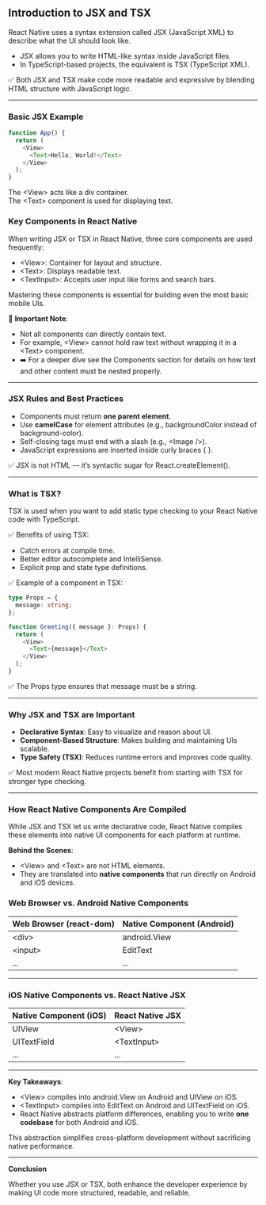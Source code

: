## Introduction to JSX and TSX

React Native uses a syntax extension called <span class="codeSnip">JSX</span> (JavaScript XML) to describe what the UI should look like.

- <span class="codeSnip">JSX</span> allows you to write HTML-like syntax inside JavaScript files.
- In TypeScript-based projects, the equivalent is <span class="codeSnip">TSX</span> (TypeScript XML).

✅ Both <span class="codeSnip">JSX</span> and <span class="codeSnip">TSX</span> make code more readable and expressive by blending HTML structure with JavaScript logic.

---

### Basic JSX Example

```javascript
function App() {
  return (
    <View>
      <Text>Hello, World!</Text>
    </View>
  );
}
```

The <span class="codeSnip">&lt;View&gt;</span> acts like a div container.  
The <span class="codeSnip">&lt;Text&gt;</span> component is used for displaying text.

### Key Components in React Native

When writing JSX or TSX in React Native, three core components are used frequently:

- <span class="codeSnip">&lt;View&gt;</span>: Container for layout and structure.
- <span class="codeSnip">&lt;Text&gt;</span>: Displays readable text.
- <span class="codeSnip">&lt;TextInput&gt;</span>: Accepts user input like forms and search bars.

Mastering these components is essential for building even the most basic mobile UIs.

🔹 **Important Note**:
- Not all components can directly contain text.
- For example, <span class="codeSnip">&lt;View&gt;</span> cannot hold raw text without wrapping it in a <span class="codeSnip">&lt;Text&gt;</span> component.
- ➡️ For a deeper dive see the <span class="emphasis">Components</span> section for details on how text and other content must be nested properly.

---

### JSX Rules and Best Practices

- Components must return **one parent element**.
- Use **camelCase** for element attributes (e.g., <span class="codeSnip">backgroundColor</span> instead of <span class="codeSnip">background-color</span>).
- Self-closing tags must end with a slash (e.g., <span class="codeSnip">&lt;Image /&gt;</span>).
- JavaScript expressions are inserted inside curly braces <span class="codeSnip">{ }</span>.

✅ JSX is not HTML — it’s syntactic sugar for <span class="codeSnip">React.createElement()</span>.

---

### What is TSX?

<span class="codeSnip">TSX</span> is used when you want to add static type checking to your React Native code with TypeScript.

✅ Benefits of using <span class="codeSnip">TSX</span>:

- Catch errors at compile time.
- Better editor autocomplete and IntelliSense.
- Explicit prop and state type definitions.

✅ Example of a component in TSX:

```typescript
type Props = {
  message: string;
};

function Greeting({ message }: Props) {
  return (
    <View>
      <Text>{message}</Text>
    </View>
  );
}
```

✅ The <span class="codeSnip">Props</span> type ensures that <span class="codeSnip">message</span> must be a string.

---

### Why JSX and TSX are Important

- **Declarative Syntax**: Easy to visualize and reason about UI.
- **Component-Based Structure**: Makes building and maintaining UIs scalable.
- **Type Safety (TSX)**: Reduces runtime errors and improves code quality.

✅ Most modern React Native projects benefit from starting with <span class="codeSnip">TSX</span> for stronger type checking.

---

### How React Native Components Are Compiled

While JSX and TSX let us write declarative code, React Native compiles these elements into native UI components for each platform at runtime.

**Behind the Scenes**:
- <span class="codeSnip">&lt;View&gt;</span> and <span class="codeSnip">&lt;Text&gt;</span> are not HTML elements.
- They are translated into **native components** that run directly on Android and iOS devices.

### Web Browser vs. Android Native Components

<table class="notesTable">
  <thead>
    <tr class="tableHeader">
      <th class="tableCellHeader">Web Browser (react-dom)</th>
      <th class="tableCellHeader">Native Component (Android)</th>
    </tr>
  </thead>
  <tbody>
    <tr class="tableRow">
      <td class="tableCell">&lt;div&gt;</td>
      <td class="tableCell">android.View</td>
    </tr>
    <tr class="tableRow">
      <td class="tableCell">&lt;input&gt;</td>
      <td class="tableCell">EditText</td>
    </tr>
    <tr class="tableRow">
      <td class="tableCell">...</td>
      <td class="tableCell">...</td>
    </tr>
  </tbody>
</table>

---

### iOS Native Components vs. React Native JSX

<table class="notesTable">
  <thead>
    <tr class="tableHeader">
      <th class="tableCellHeader">Native Component (iOS)</th>
      <th class="tableCellHeader">React Native JSX</th>
    </tr>
  </thead>
  <tbody>
    <tr class="tableRow">
      <td class="tableCell">UIView</td>
      <td class="tableCell">&lt;View&gt;</td>
    </tr>
    <tr class="tableRow">
      <td class="tableCell">UITextField</td>
      <td class="tableCell">&lt;TextInput&gt;</td>
    </tr>
    <tr class="tableRow">
      <td class="tableCell">...</td>
      <td class="tableCell">...</td>
    </tr>
  </tbody>
</table>

---

**Key Takeaways**:
- <span class="codeSnip">&lt;View&gt;</span> compiles into <span class="codeSnip">android.View</span> on Android and <span class="codeSnip">UIView</span> on iOS.
- <span class="codeSnip">&lt;TextInput&gt;</span> compiles into <span class="codeSnip">EditText</span> on Android and <span class="codeSnip">UITextField</span> on iOS.
- React Native abstracts platform differences, enabling you to write **one codebase** for both Android and iOS.

This abstraction simplifies cross-platform development without sacrificing native performance.

---

**Conclusion**

Whether you use <span class="codeSnip">JSX</span> or <span class="codeSnip">TSX</span>, both enhance the developer experience by making UI code more structured, readable, and reliable.
